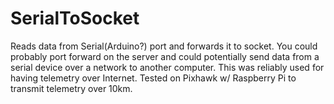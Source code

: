 # SerialToSocket
Reads data from Serial(Arduino?) port and forwards it to socket.
You could probably port forward on the server and could potentially send data from a serial device over a network to another computer.
This was reliably used for having telemetry over Internet.
Tested on Pixhawk w/ Raspberry Pi to transmit telemetry over 10km.
